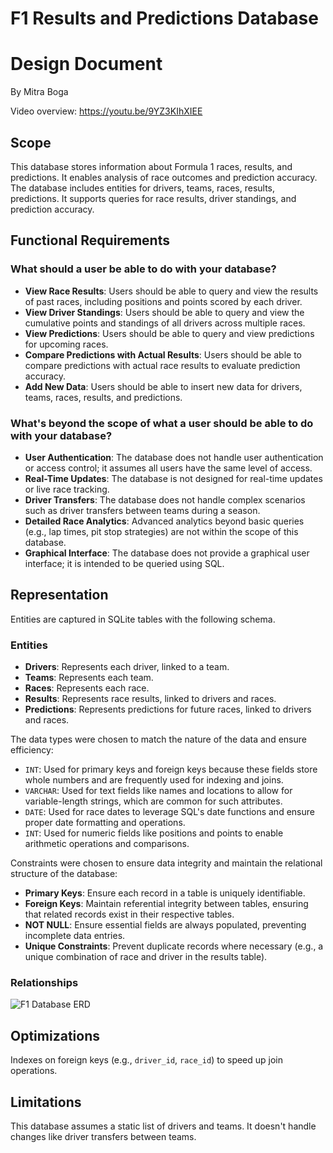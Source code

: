 # F1 Results and Predictions Database

# Design Document

By Mitra Boga

Video overview: <https://youtu.be/9YZ3KIhXIEE>

## Scope

This database stores information about Formula 1 races, results, and predictions. It enables analysis of race outcomes and prediction accuracy. The database includes entities for drivers, teams, races, results,  predictions. It supports queries for race results, driver standings, and prediction accuracy.

## Functional Requirements
### What should a user be able to do with your database?
* **View Race Results**: Users should be able to query and view the results of past races, including positions and points scored by each driver.
* **View Driver Standings**: Users should be able to query and view the cumulative points and standings of all drivers across multiple races.
* **View Predictions**: Users should be able to query and view predictions for upcoming races.
* **Compare Predictions with Actual Results**: Users should be able to compare predictions with actual race results to evaluate prediction accuracy.
* **Add New Data**: Users should be able to insert new data for drivers, teams, races, results, and predictions.

### What's beyond the scope of what a user should be able to do with your database?
* **User Authentication**: The database does not handle user authentication or access control; it assumes all users have the same level of access.
* **Real-Time Updates**: The database is not designed for real-time updates or live race tracking.
* **Driver Transfers**: The database does not handle complex scenarios such as driver transfers between teams during a season.
* **Detailed Race Analytics**: Advanced analytics beyond basic queries (e.g., lap times, pit stop strategies) are not within the scope of this database.
* **Graphical Interface**: The database does not provide a graphical user interface; it is intended to be queried using SQL.

## Representation

Entities are captured in SQLite tables with the following schema.

### Entities

* **Drivers**: Represents each driver, linked to a team.
* **Teams**: Represents each team.
* **Races**: Represents each race.
* **Results**: Represents race results, linked to drivers and races.
* **Predictions**: Represents predictions for future races, linked to drivers and races.

The data types were chosen to match the nature of the data and ensure efficiency:
* `INT`: Used for primary keys and foreign keys because these fields store whole numbers and are frequently used for indexing and joins.
* `VARCHAR`: Used for text fields like names and locations to allow for variable-length strings, which are common for such attributes.
* `DATE`: Used for race dates to leverage SQL's date functions and ensure proper date formatting and operations.
* `INT`: Used for numeric fields like positions and points to enable arithmetic operations and comparisons.

Constraints were chosen to ensure data integrity and maintain the relational structure of the database:
* **Primary Keys**: Ensure each record in a table is uniquely identifiable.
* **Foreign Keys**: Maintain referential integrity between tables, ensuring that related records exist in their respective tables.
* **NOT NULL**: Ensure essential fields are always populated, preventing incomplete data entries.
* **Unique Constraints**: Prevent duplicate records where necessary (e.g., a unique combination of race and driver in the results table).

### Relationships

![F1 Database ERD](F1_ERD.png)

## Optimizations

Indexes on foreign keys (e.g., `driver_id`, `race_id`) to speed up join operations.

## Limitations

This database assumes a static list of drivers and teams. It doesn't handle changes like driver transfers between teams.
